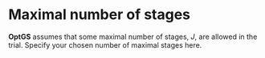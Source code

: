Maximal number of stages
========================

**OptGS** assumes that some maximal number of stages, *J*, are allowed
in the trial. Specify your chosen number of maximal stages here.
